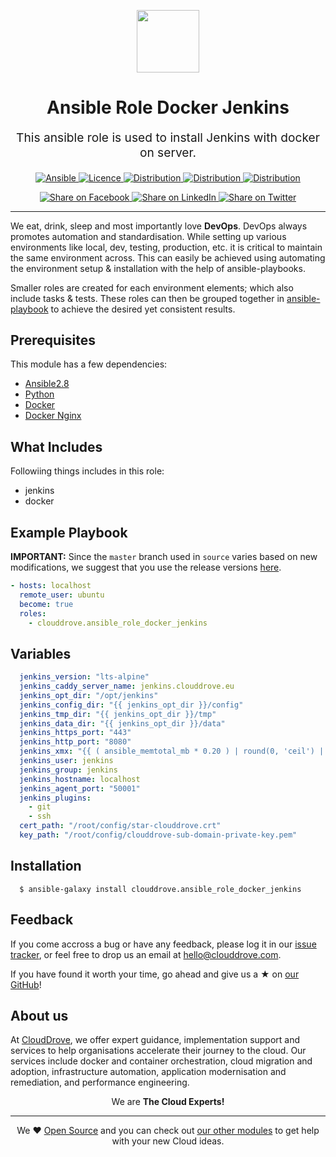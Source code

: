 <!-- This file was automatically generated by the `geine`. Make all changes to `README.yaml` and run `make readme` to rebuild this file. -->


<p align="center"> <img src="https://user-images.githubusercontent.com/50652676/62451340-ba925480-b78b-11e9-99f0-13a8a9cc0afa.png" width="100" height="100"></p>

<h1 align="center">
    Ansible Role Docker Jenkins
</h1>

<p align="center" style="font-size: 1.2rem;"> 
    This ansible role is used to install Jenkins with docker on server.
     </p>

<p align="center">

<a href="https://www.ansible.com">
  <img src="https://img.shields.io/badge/Ansible-2.8-green?style=flat&logo=ansible" alt="Ansible">
</a>
<a href="LICENSE.md">
  <img src="https://img.shields.io/badge/License-MIT-blue.svg" alt="Licence">
</a>
<a href="https://ubuntu.com/">
  <img src="https://img.shields.io/badge/ubuntu-16.x-orange?style=flat&logo=ubuntu" alt="Distribution">
</a>
<a href="https://ubuntu.com/">
  <img src="https://img.shields.io/badge/ubuntu-18.x-orange?style=flat&logo=ubuntu" alt="Distribution">
</a>
<a href="https://www.centos.org/">
  <img src="https://img.shields.io/badge/centos-7.x-orange" alt="Distribution">
</a>


</p>
<p align="center">

<a href='https://facebook.com/sharer/sharer.php?u=https://github.com/clouddrove/ansible-role-docker-jenkins'>
  <img title="Share on Facebook" src="https://user-images.githubusercontent.com/50652676/62817743-4f64cb80-bb59-11e9-90c7-b057252ded50.png" />
</a>
<a href='https://www.linkedin.com/shareArticle?mini=true&title=Ansible+Role+Docker+Jenkins&url=https://github.com/clouddrove/ansible-role-docker-jenkins'>
  <img title="Share on LinkedIn" src="https://user-images.githubusercontent.com/50652676/62817742-4e339e80-bb59-11e9-87b9-a1f68cae1049.png" />
</a>
<a href='https://twitter.com/intent/tweet/?text=Ansible+Role+Docker+Jenkins&url=https://github.com/clouddrove/ansible-role-docker-jenkins'>
  <img title="Share on Twitter" src="https://user-images.githubusercontent.com/50652676/62817740-4c69db00-bb59-11e9-8a79-3580fbbf6d5c.png" />
</a>

</p>
<hr>



We eat, drink, sleep and most importantly love **DevOps**. DevOps always promotes automation and standardisation. While setting up various environments like local, dev, testing, production, etc. it is critical to maintain the same environment across. This can easily be achieved using automating the environment setup & installation with the help of ansible-playbooks. 

Smaller roles are created for each environment elements; which also include tasks & tests. These roles can then be grouped together in [ansible-playbook](https://docs.ansible.com/ansible/latest/user_guide/playbooks_intro.html) to achieve the desired yet consistent results.



## Prerequisites

This module has a few dependencies: 

- [Ansible2.8](https://docs.ansible.com/ansible/latest/installation_guide/intro_installation.html)
- [Python](https://www.python.org/downloads)
- [Docker](https://docs.docker.com/install/linux/docker-ce/ubuntu)
- [Docker Nginx](https://github.com/clouddrove/ansible-role-docker-nginx)




## What Includes

Followiing things includes in this role:

- jenkins
- docker







## Example Playbook

**IMPORTANT:** Since the `master` branch used in `source` varies based on new modifications, we suggest that you use the release versions [here](https://github.com/clouddrove/ansible-role-docker-jenkins/releases).


```yaml
- hosts: localhost
  remote_user: ubuntu
  become: true
  roles:
    - clouddrove.ansible_role_docker_jenkins
```


## Variables

```yaml
  jenkins_version: "lts-alpine"
  jenkins_caddy_server_name: jenkins.clouddrove.eu
  jenkins_opt_dir: "/opt/jenkins"
  jenkins_config_dir: "{{ jenkins_opt_dir }}/config"
  jenkins_tmp_dir: "{{ jenkins_opt_dir }}/tmp"
  jenkins_data_dir: "{{ jenkins_opt_dir }}/data"
  jenkins_https_port: "443"
  jenkins_http_port: "8080"
  jenkins_xmx: "{{ ( ansible_memtotal_mb * 0.20 ) | round(0, 'ceil') | int }}"
  jenkins_user: jenkins
  jenkins_group: jenkins
  jenkins_hostname: localhost
  jenkins_agent_port: "50001"
  jenkins_plugins:
    - git
    - ssh
  cert_path: "/root/config/star-clouddrove.crt"
  key_path: "/root/config/clouddrove-sub-domain-private-key.pem"
```


## Installation

```console
  $ ansible-galaxy install clouddrove.ansible_role_docker_jenkins
```






## Feedback 
If you come accross a bug or have any feedback, please log it in our [issue tracker](https://github.com/clouddrove/ansible-role-docker-jenkins/issues), or feel free to drop us an email at [hello@clouddrove.com](mailto:hello@clouddrove.com).

If you have found it worth your time, go ahead and give us a ★ on [our GitHub](https://github.com/clouddrove/ansible-role-docker-jenkins)!

## About us

At [CloudDrove][website], we offer expert guidance, implementation support and services to help organisations accelerate their journey to the cloud. Our services include docker and container orchestration, cloud migration and adoption, infrastructure automation, application modernisation and remediation, and performance engineering.

<p align="center">We are <b> The Cloud Experts!</b></p>
<hr />
<p align="center">We ❤️  <a href="https://github.com/clouddrove">Open Source</a> and you can check out <a href="https://github.com/clouddrove">our other modules</a> to get help with your new Cloud ideas.</p>

  [website]: https://clouddrove.com
  [github]: https://github.com/clouddrove
  [linkedin]: https://cpco.io/linkedin
  [twitter]: https://twitter.com/clouddrove/
  [email]: https://clouddrove.com/contact-us.html
  [terraform_modules]: https://github.com/clouddrove?utf8=%E2%9C%93&q=terraform-&type=&language=